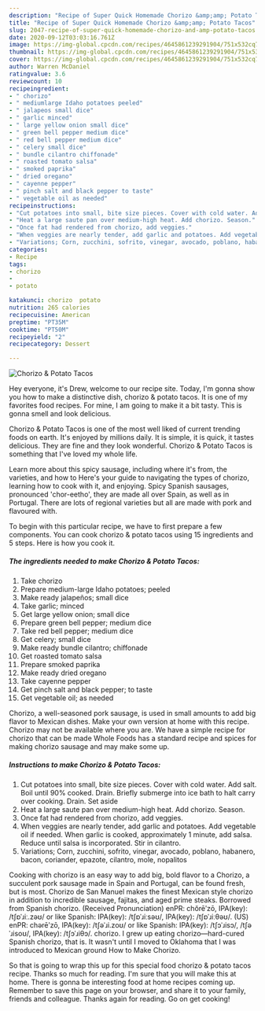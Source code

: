 ```yaml
---
description: "Recipe of Super Quick Homemade Chorizo &amp;amp; Potato Tacos"
title: "Recipe of Super Quick Homemade Chorizo &amp;amp; Potato Tacos"
slug: 2047-recipe-of-super-quick-homemade-chorizo-and-amp-potato-tacos
date: 2020-09-12T03:03:16.761Z
image: https://img-global.cpcdn.com/recipes/4645861239291904/751x532cq70/chorizo-potato-tacos-recipe-main-photo.jpg
thumbnail: https://img-global.cpcdn.com/recipes/4645861239291904/751x532cq70/chorizo-potato-tacos-recipe-main-photo.jpg
cover: https://img-global.cpcdn.com/recipes/4645861239291904/751x532cq70/chorizo-potato-tacos-recipe-main-photo.jpg
author: Warren McDaniel
ratingvalue: 3.6
reviewcount: 10
recipeingredient:
- " chorizo"
- " mediumlarge Idaho potatoes peeled"
- " jalapeos small dice"
- " garlic minced"
- " large yellow onion small dice"
- " green bell pepper medium dice"
- " red bell pepper medium dice"
- " celery small dice"
- " bundle cilantro chiffonade"
- " roasted tomato salsa"
- " smoked paprika"
- " dried oregano"
- " cayenne pepper"
- " pinch salt and black pepper to taste"
- " vegetable oil as needed"
recipeinstructions:
- "Cut potatoes into small, bite size pieces. Cover with cold water. Add salt. Boil until 90% cooked. Drain. Briefly submerge into ice bath to halt carry over cooking. Drain. Set aside"
- "Heat a large saute pan over medium-high heat. Add chorizo. Season."
- "Once fat had rendered from chorizo, add veggies."
- "When veggies are nearly tender, add garlic and potatoes. Add vegetable oil if needed. When garlic is cooked, approximately 1 minute, add salsa. Reduce until salsa is incorporated. Stir in cilantro."
- "Variations; Corn, zucchini, sofrito, vinegar, avocado, poblano, habanero, bacon, coriander, epazote, cilantro, mole, nopalitos"
categories:
- Recipe
tags:
- chorizo
- 
- potato

katakunci: chorizo  potato 
nutrition: 265 calories
recipecuisine: American
preptime: "PT35M"
cooktime: "PT50M"
recipeyield: "2"
recipecategory: Dessert

---
```



![Chorizo &amp; Potato Tacos](https://img-global.cpcdn.com/recipes/4645861239291904/751x532cq70/chorizo-potato-tacos-recipe-main-photo.jpg)

Hey everyone, it's Drew, welcome to our recipe site. Today, I'm gonna show you how to make a distinctive dish, chorizo &amp; potato tacos. It is one of my favorites food recipes. For mine, I am going to make it a bit tasty. This is gonna smell and look delicious.

Chorizo &amp; Potato Tacos is one of the most well liked of current trending foods on earth. It's enjoyed by millions daily. It is simple, it is quick, it tastes delicious. They are fine and they look wonderful. Chorizo &amp; Potato Tacos is something that I've loved my whole life.

Learn more about this spicy sausage, including where it&#39;s from, the varieties, and how to Here&#39;s your guide to navigating the types of chorizo, learning how to cook with it, and enjoying. Spicy Spanish sausages, pronounced &#39;chor-eetho&#39;, they are made all over Spain, as well as in Portugal. There are lots of regional varieties but all are made with pork and flavoured with.


To begin with this particular recipe, we have to first prepare a few components. You can cook chorizo &amp; potato tacos using 15 ingredients and 5 steps. Here is how you cook it.

<!--inarticleads1-->

##### The ingredients needed to make Chorizo &amp; Potato Tacos:

1. Take  chorizo
1. Prepare  medium-large Idaho potatoes; peeled
1. Make ready  jalapeños; small dice
1. Take  garlic; minced
1. Get  large yellow onion; small dice
1. Prepare  green bell pepper; medium dice
1. Take  red bell pepper; medium dice
1. Get  celery; small dice
1. Make ready  bundle cilantro; chiffonade
1. Get  roasted tomato salsa
1. Prepare  smoked paprika
1. Make ready  dried oregano
1. Take  cayenne pepper
1. Get  pinch salt and black pepper; to taste
1. Get  vegetable oil; as needed


Chorizo, a well-seasoned pork sausage, is used in small amounts to add big flavor to Mexican dishes. Make your own version at home with this recipe. Chorizo may not be available where you are. We have a simple recipe for chorizo that can be made Whole Foods has a standard recipe and spices for making chorizo sausage and may make some up. 

<!--inarticleads2-->

##### Instructions to make Chorizo &amp; Potato Tacos:

1. Cut potatoes into small, bite size pieces. Cover with cold water. Add salt. Boil until 90% cooked. Drain. Briefly submerge into ice bath to halt carry over cooking. Drain. Set aside
1. Heat a large saute pan over medium-high heat. Add chorizo. Season.
1. Once fat had rendered from chorizo, add veggies.
1. When veggies are nearly tender, add garlic and potatoes. Add vegetable oil if needed. When garlic is cooked, approximately 1 minute, add salsa. Reduce until salsa is incorporated. Stir in cilantro.
1. Variations; Corn, zucchini, sofrito, vinegar, avocado, poblano, habanero, bacon, coriander, epazote, cilantro, mole, nopalitos


Cooking with chorizo is an easy way to add big, bold flavor to a Chorizo, a succulent pork sausage made in Spain and Portugal, can be found fresh, but is most. Chorizo de San Manuel makes the finest Mexican style chorizo in addition to incredible sausage, fajitas, and aged prime steaks. Borrowed from Spanish chorizo. (Received Pronunciation) enPR: chŏrēʹzō, IPA(key): /tʃɒˈɹiː.zəʊ/ or like Spanish: IPA(key): /tʃɒˈɹiːsəʊ/, IPA(key): /tʃɒˈɹiːθəʊ/. (US) enPR: chərēʹzō, IPA(key): /tʃəˈɹi.zoʊ/ or like Spanish: IPA(key): /tʃɔˈɹisɔ/, /tʃəˈɹisoʊ/, IPA(key): /tʃɔˈɹiθɔ/. chorizo. I grew up eating chorizo—hard-cured Spanish chorizo, that is. It wasn&#39;t until I moved to Oklahoma that I was introduced to Mexican ground How to Make Chorizo. 

So that is going to wrap this up for this special food chorizo &amp; potato tacos recipe. Thanks so much for reading. I'm sure that you will make this at home. There is gonna be interesting food at home recipes coming up. Remember to save this page on your browser, and share it to your family, friends and colleague. Thanks again for reading. Go on get cooking!
